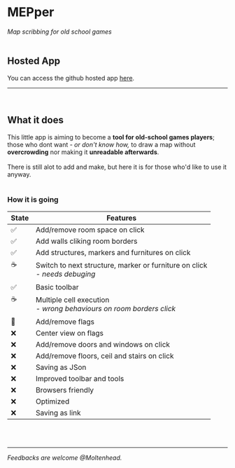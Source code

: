 # MEPper
*Map scribbing for old school games*
<br/><br/>

## Hosted App
You can access the github hosted app <a href="https://moltenhead.github.io/MEPper/" target="_blank">here</a>.
<hr/>
<br/>

## What it does
This little app is aiming to become a **tool for old-school games players**; those who dont want *- or don't know how,* to draw a map without **overcrowding** nor making it **unreadable afterwards**.
<br/><br/>
There is still alot to add and make, but here it is for those who'd like to use it anyway.
<br/><br/>

### How it is going
State | Features
------|---------
:white_check_mark:| Add/remove room space on click
:white_check_mark:| Add walls cliking room borders
:white_check_mark:| Add structures, markers and furnitures on click
:coffee:<br/><br/>| Switch to next structure, marker or furniture on click<br/>*- needs debuging*
:white_check_mark:| Basic toolbar
:coffee:<br/><br/>| Multiple cell execution<br/>*- wrong behaviours on room borders click*
:construction:| Add/remove flags
:x:| Center view on flags
:x:| Add/remove doors and windows on click
:x:| Add/remove floors, ceil and stairs on click
:x:| Saving as JSon
:x:| Improved toolbar and tools
:x:| Browsers friendly
:x:| Optimized
:x:| Saving as link

<br/><br/>
<hr/>

*Feedbacks are welcome @Moltenhead.*
